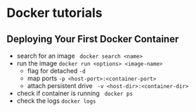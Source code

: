 # Docker tutorials

## Deploying Your First Docker Container
- search for an image ``` docker search <name>```
- run the image ```docker run <options> <image-name>```
  - flag for detached ```-d```  
  - map ports ```-p <host-port>:<container-port> ```
  - attach persistent drive ``` -v <host-dir>:<container-dir>```
- check if container is running ``` docker ps```
- check the logs ```docker logs```
